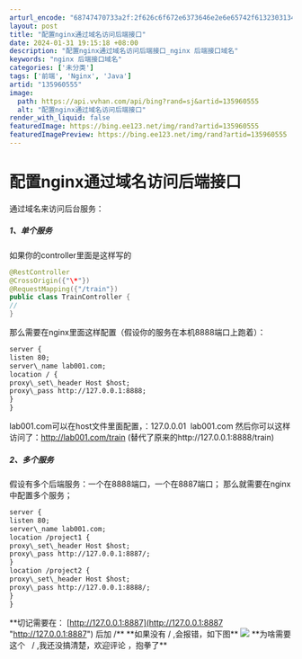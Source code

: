 ```yaml
---
arturl_encode: "68747470733a2f:2f626c6f672e6373646e2e6e65742f6132303134303732342f:61727469636c652f64657461696c732f313335393630353535"
layout: post
title: "配置nginx通过域名访问后端接口"
date: 2024-01-31 19:15:18 +08:00
description: "配置nginx通过域名访问后端接口_nginx 后端接口域名"
keywords: "nginx 后端接口域名"
categories: ['未分类']
tags: ['前端', 'Nginx', 'Java']
artid: "135960555"
image:
  path: https://api.vvhan.com/api/bing?rand=sj&artid=135960555
  alt: "配置nginx通过域名访问后端接口"
render_with_liquid: false
featuredImage: https://bing.ee123.net/img/rand?artid=135960555
featuredImagePreview: https://bing.ee123.net/img/rand?artid=135960555
---
```


# 配置nginx通过域名访问后端接口
通过域名来访问后台服务：
##### 1、单个服务
如果你的controller里面是这样写的
```java
@RestController
@CrossOrigin({"\*"})
@RequestMapping({"/train"})
public class TrainController {
//
}
```
那么需要在nginx里面这样配置（假设你的服务在本机8888端口上跑着）：
```XML
server {
listen 80;
server\_name lab001.com;
location / {
proxy\_set\_header Host $host;
proxy\_pass http://127.0.0.1:8888;
}
}
```
lab001.com可以在host文件里面配置，：127.0.0.01  lab001.com
然后你可以这样访问了：http://lab001.com/train
(替代了原来的http://127.0.0.1:8888/train)
##### 2、多个服务
假设有多个后端服务：一个在8888端口，一个在8887端口；
那么就需要在nginx中配置多个服务；
```XML
server {
listen 80;
server\_name lab001.com;
location /project1 {
proxy\_set\_header Host $host;
proxy\_pass http://127.0.0.1:8887/;
}
location /project2 {
proxy\_set\_header Host $host;
proxy\_pass http://127.0.0.1:8888/;
}
}
```
\*\*切记需要在：
[http://127.0.0.1:8887](http://127.0.0.1:8887 "http://127.0.0.1:8887")
后加 /\*\*
\*\*如果没有 / ,会报错，如下图\*\*
![](https://i-blog.csdnimg.cn/blog\_migrate/b9dc5b953ed935c0dd3b62f083f4afb6.png)
\*\*为啥需要这个   / ,我还没搞清楚，欢迎评论 ，抱拳了\*\*